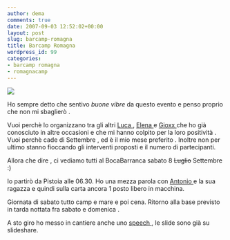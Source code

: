 ```yaml
---
author: dema
comments: true
date: 2007-09-03 12:52:02+00:00
layout: post
slug: barcamp-romagna
title: Barcamp Romagna
wordpress_id: 99
categories:
- barcamp romagna
- romagnacamp
---
```


[![](http://dema.tv/wp-content/uploads/2007/09/barCampRomagna.png)](http://barcamp.org/RomagnaCamp)

Ho sempre detto che sentivo _buone vibre_ da questo evento e penso proprio che non mi sbaglierò .

Vuoi perchè lo organizzano tra gli altri  [Luca ](http://www.lucasartoni.com/), [Elena ](http://iosonosenzaaggettivi.blogspot.com/)e [Gioxx ](http://gioxx.org/)che ho già conosciuto in altre occasioni e che mi hanno colpito per la loro positività . Vuoi perchè cade di Settembre , ed è il mio mese preferito . Inoltre non per ultimo stanno fioccando gli interventi proposti e il numero di partecipanti.

Allora che dire , ci vediamo tutti al BocaBarranca sabato 8 <strike>Luglio</strike> Settembre :)

Io partirò da Pistoia alle 06.30. Ho una mezza parola con [Antonio ](http://lavorodafilosofo.blogspot.com/)e la sua ragazza e quindi sulla carta ancora 1 posto libero in macchina.

Giornata di sabato tutto camp e mare e poi cena.  Ritorno alla base previsto in tarda nottata fra sabato e domenica .

A sto giro ho messo in cantiere anche uno [speech ](http://www.slideshare.net/dema/dafon), le slide sono già su slideshare.
